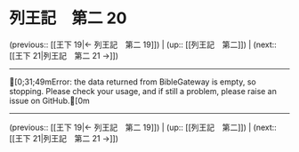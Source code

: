 # 列王記　第二 20

(previous:: [[王下 19|← 列王記　第二 19]]) | (up:: [[列王記　第二]]) | (next:: [[王下 21|列王記　第二 21 →]])

***
[0;31;49mError: the data returned from BibleGateway is empty, so stopping. Please check your usage, and if still a problem, please raise an issue on GitHub.[0m

***

(previous:: [[王下 19|← 列王記　第二 19]]) | (up:: [[列王記　第二]]) | (next:: [[王下 21|列王記　第二 21 →]])
